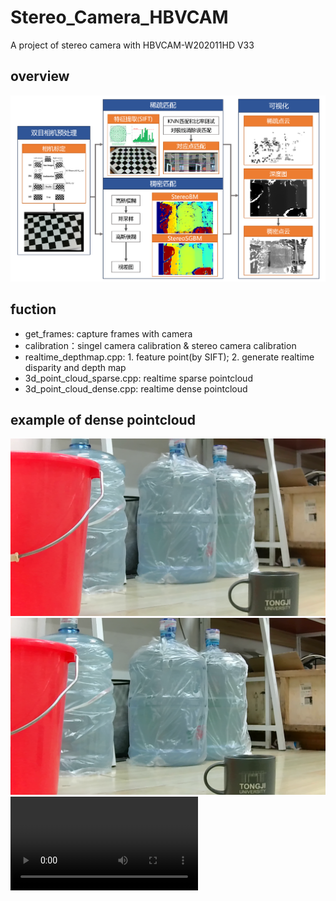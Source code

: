 # Stereo_Camera_HBVCAM
A project of stereo camera with HBVCAM-W202011HD V33

## overview
![](./Trails/overview.png)

## fuction
- get_frames: capture frames with camera
- calibration：singel camera calibration & stereo camera calibration
- realtime_depthmap.cpp: 1. feature point(by SIFT); 2. generate realtime disparity and depth map
- 3d_point_cloud_sparse.cpp: realtime sparse pointcloud
- 3d_point_cloud_dense.cpp: realtime dense pointcloud

## example of dense pointcloud
![left frame](./Trails/Left_Camera.png)
![right frame](./Trails/Right_Camera.png)
![dense pointcloud](./Trails/稠密点云-动态.MP4)